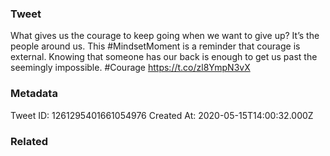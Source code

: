 ### Tweet
What gives us the courage to keep going when we want to give up? It’s the people around us. This #MindsetMoment is a reminder that courage is external. Knowing that someone has our back is enough to get us past the seemingly impossible.
#Courage
https://t.co/zl8YmpN3vX

### Metadata
Tweet ID: 1261295401661054976
Created At: 2020-05-15T14:00:32.000Z

### Related

